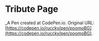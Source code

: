 # Tribute Page
 _A Pen created at CodePen.io. Original URL: [https://codepen.io/ruccky/pen/poomoBG](https://codepen.io/ruccky/pen/poomoBG).

 